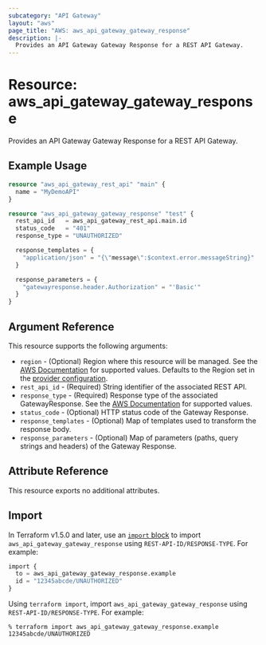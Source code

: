 ```yaml
---
subcategory: "API Gateway"
layout: "aws"
page_title: "AWS: aws_api_gateway_gateway_response"
description: |-
  Provides an API Gateway Gateway Response for a REST API Gateway.
---
```


# Resource: aws_api_gateway_gateway_response

Provides an API Gateway Gateway Response for a REST API Gateway.

## Example Usage

```terraform
resource "aws_api_gateway_rest_api" "main" {
  name = "MyDemoAPI"
}

resource "aws_api_gateway_gateway_response" "test" {
  rest_api_id   = aws_api_gateway_rest_api.main.id
  status_code   = "401"
  response_type = "UNAUTHORIZED"

  response_templates = {
    "application/json" = "{\"message\":$context.error.messageString}"
  }

  response_parameters = {
    "gatewayresponse.header.Authorization" = "'Basic'"
  }
}
```

## Argument Reference

This resource supports the following arguments:

- `region` - (Optional) Region where this resource will be managed. See the [AWS Documentation](https://docs.aws.amazon.com/general/latest/gr/rande.html#regional-endpoints) for supported values. Defaults to the Region set in the [provider configuration](https://registry.terraform.io/providers/hashicorp/aws/latest/docs#aws-configuration-reference).
- `rest_api_id` - (Required) String identifier of the associated REST API.
- `response_type` - (Required) Response type of the associated GatewayResponse. See the [AWS Documentation](https://docs.aws.amazon.com/apigateway/latest/developerguide/supported-gateway-response-types.html) for supported values.
- `status_code` - (Optional) HTTP status code of the Gateway Response.
- `response_templates` - (Optional) Map of templates used to transform the response body.
- `response_parameters` - (Optional) Map of parameters (paths, query strings and headers) of the Gateway Response.

## Attribute Reference

This resource exports no additional attributes.

## Import

In Terraform v1.5.0 and later, use an [`import` block](https://developer.hashicorp.com/terraform/language/import) to import `aws_api_gateway_gateway_response` using `REST-API-ID/RESPONSE-TYPE`. For example:

```terraform
import {
  to = aws_api_gateway_gateway_response.example
  id = "12345abcde/UNAUTHORIZED"
}
```

Using `terraform import`, import `aws_api_gateway_gateway_response` using `REST-API-ID/RESPONSE-TYPE`. For example:

```console
% terraform import aws_api_gateway_gateway_response.example 12345abcde/UNAUTHORIZED
```
